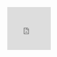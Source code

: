 <html>
  
<div class="twitchStream">
<iframe src="http://levantisports.x10host.com/bein11" width="100" height="100" scrolling="no"  frameborder="0" allowfullscreen="true"></iframe>
</div>

</html>
